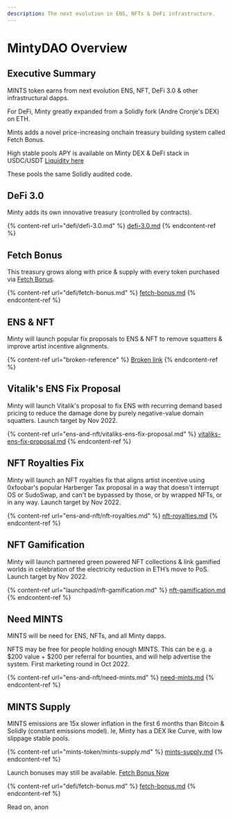 ```yaml
---
description: The next evolution in ENS, NFTs & DeFi infrastructure.
---
```


# MintyDAO Overview

## **Executive Summary**

MINTS token earns from next evolution ENS, NFT, DeFi 3.0 & other infrastructural dapps.

For DeFi, Minty greatly expanded from a Solidly fork (Andre Cronje's DEX) on ETH.

Mints adds a novel price-increasing onchain treasury building system called Fetch Bonus.&#x20;

High stable pools APY is available on Minty DEX & DeFi stack in USDC/USDT [Liquidity here](https://mintydao.io/liquidity)

These pools the same Solidly audited code.

## DeFi 3.0

Minty adds its own innovative treasury (controlled by contracts).

{% content-ref url="defi/defi-3.0.md" %}
[defi-3.0.md](defi/defi-3.0.md)
{% endcontent-ref %}

## Fetch Bonus

This treasury grows along with price & supply with every token purchased via [Fetch Bonus](https://mintydao.io/fetch).

{% content-ref url="defi/fetch-bonus.md" %}
[fetch-bonus.md](defi/fetch-bonus.md)
{% endcontent-ref %}

## ENS & NFT

Minty will launch popular fix proposals to ENS & NFT to remove squatters & improve artist incentive alignments.

{% content-ref url="broken-reference" %}
[Broken link](broken-reference)
{% endcontent-ref %}

## Vitalik's ENS Fix Proposal

Minty will launch Vitalik's proposal to fix ENS with recurring demand based pricing to reduce the damage done by purely negative-value domain squatters. Launch target by Nov 2022.

{% content-ref url="ens-and-nft/vitaliks-ens-fix-proposal.md" %}
[vitaliks-ens-fix-proposal.md](ens-and-nft/vitaliks-ens-fix-proposal.md)
{% endcontent-ref %}

## NFT Royalties Fix

Minty will launch an NFT royalties fix that aligns artist incentive using 0xfoobar's popular Harberger Tax proposal in a way that doesn't interrupt OS or SudoSwap, and can't be bypassed by those, or by wrapped NFTs, or in any way.  Launch target by Nov 2022.

{% content-ref url="ens-and-nft/nft-royalties.md" %}
[nft-royalties.md](ens-and-nft/nft-royalties.md)
{% endcontent-ref %}

## NFT Gamification

Minty will launch partnered green powered NFT collections & link gamified worlds in celebration of the electricity reduction in ETH’s move to PoS.  Launch target by Nov 2022.

{% content-ref url="launchpad/nft-gamification.md" %}
[nft-gamification.md](launchpad/nft-gamification.md)
{% endcontent-ref %}

## Need MINTS

MINTS will be need for ENS, NFTs, and all Minty dapps.

NFTS may be free for people holding enough MINTS. This can be e.g. a $200 value + $200 per referral for bounties, and will help advertise the system. First marketing round in Oct 2022.

{% content-ref url="ens-and-nft/need-mints.md" %}
[need-mints.md](ens-and-nft/need-mints.md)
{% endcontent-ref %}

## MINTS Supply

MINTS emissions are 15x slower inflation in the first 6 months than Bitcoin & Solidly (constant emissions model). Ie, Minty has a DEX lke Curve, with low slippage stable pools.

{% content-ref url="mints-token/mints-supply.md" %}
[mints-supply.md](mints-token/mints-supply.md)
{% endcontent-ref %}



Launch bonuses may still be available. [Fetch Bonus Now](https://mintydao.io/fetch)

{% content-ref url="defi/fetch-bonus.md" %}
[fetch-bonus.md](defi/fetch-bonus.md)
{% endcontent-ref %}

Read on, anon
